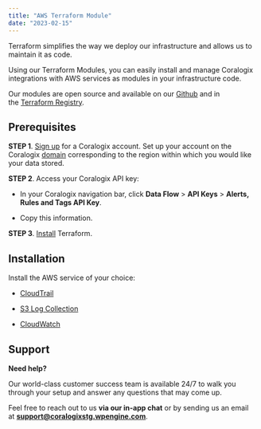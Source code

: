 ```yaml
---
title: "AWS Terraform Module"
date: "2023-02-15"
---
```


Terraform simplifies the way we deploy our infrastructure and allows us to maintain it as code.

Using our Terraform Modules, you can easily install and manage Coralogix integrations with AWS services as modules in your infrastructure code.

Our modules are open source and available on our [Github](https://github.com/coralogix/terraform-coralogix-aws/tree/master/modules/cloudtrail) and in the [Terraform Registry](https://registry.terraform.io/modules/coralogix/aws/coralogix/latest).

## Prerequisites

**STEP 1**. [Sign up](https://signup.coralogixstg.wpengine.com/#/) for a Coralogix account. Set up your account on the Coralogix [domain](https://coralogixstg.wpengine.com/docs/coralogix-domain/) corresponding to the region within which you would like your data stored.

**STEP 2**. Access your Coralogix API key:

- In your Coralogix navigation bar, click **Data Flow** > **API Keys** > **Alerts, Rules and Tags API Key**.

- Copy this information.

**STEP 3**. [Install](https://developer.hashicorp.com/terraform/tutorials/aws-get-started/install-cli) Terraform.

## Installation

Install the AWS service of your choice:

- [CloudTrail](https://coralogixstg.wpengine.com/docs/terraform-modules-for-aws-cloudtrail/)

- [S3 Log Collection](https://coralogixstg.wpengine.com/docs/terraform-modules-aws-s3-logs/)

- [CloudWatch](https://coralogixstg.wpengine.com/docs/terraform-modules/)

## **Support**

**Need help?**

Our world-class customer success team is available 24/7 to walk you through your setup and answer any questions that may come up.

Feel free to reach out to us **via our in-app chat** or by sending us an email at **[support@coralogixstg.wpengine.com](mailto:support@coralogixstg.wpengine.com)**.
